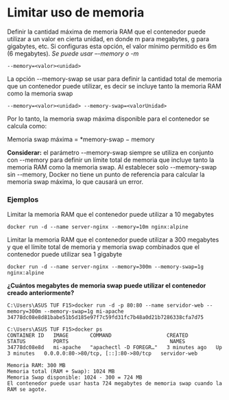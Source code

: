 # Limitar uso de memoria
Definir la cantidad máxima de memoria RAM que el contenedor puede utilizar a un valor en cierta unidad, en donde m para megabytes, g para gigabytes, etc.
Si configuras esta opción, el valor mínimo permitido es 6m (6 megabytes).
_Se puede usar –-memory o -m_
```
--memory=<valor><unidad>
```
La opción --memory-swap se usar para definir la cantidad total de memoria que un contenedor puede utilizar, es decir se incluye tanto la memoria RAM como la memoria swap
```
--memory=<valor><unidad> --memory-swap=<valorUnidad>
```
Por lo tanto, la memoria swap máxima disponible para el contenedor se calcula como:

Memoria swap máxima = *memory-swap − memory

**Considerar:** el parámetro --memory-swap siempre se utiliza en conjunto con --memory para definir un límite total de memoria que incluye tanto la memoria RAM como la memoria swap. Al establecer solo --memory-swap sin --memory, Docker no tiene un punto de referencia para calcular la memoria swap máxima, lo que causará un error.

### Ejemplos
Limitar la memoria RAM que el contenedor puede utilizar a 10 megabytes
```
docker run -d --name server-nginx --memory=10m nginx:alpine
```

Limitar la memoria RAM que el contenedor puede utilizar a 300 megabytes y que el límite total de memoria y memoria swap combinados que el contenedor puede utilizar sea 1 gigabyte
```
docker run -d --name server-nginx --memory=300m --memory-swap=1g nginx:alpine
```
**¿Cuántos megabytes de memoria swap puede utilizar el contenedor creado anteriormente?**
```
C:\Users\ASUS TUF F15>docker run -d -p 80:80 --name servidor-web --memory=300m --memory-swap=1g mi-apache
34778dc08e8d81babe51b5d185e97f7c59fd31fc7b48a0d21b7286338cfa7d75

C:\Users\ASUS TUF F15>docker ps
CONTAINER ID   IMAGE       COMMAND                  CREATED         STATUS         PORTS                                 NAMES
34778dc08e8d   mi-apache   "apachectl -D FOREGR…"   3 minutes ago   Up 3 minutes   0.0.0.0:80->80/tcp, [::]:80->80/tcp   servidor-web
```
```
Memoria RAM: 300 MB
Memoria total (RAM + Swap): 1024 MB
Memoria Swap disponible: 1024 - 300 = 724 MB
El contenedor puede usar hasta 724 megabytes de memoria swap cuando la RAM se agote.
```
